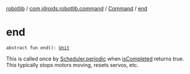 [robotlib](../../index.md) / [com.jdroids.robotlib.command](../index.md) / [Command](index.md) / [end](./end.md)

# end

`abstract fun end(): `[`Unit`](https://kotlinlang.org/api/latest/jvm/stdlib/kotlin/-unit/index.html)

This is called once by [Scheduler.periodic](../-scheduler/periodic.md) when [isCompleted](is-completed.md) returns
true. This typically stops motors moving, resets servos, etc.

